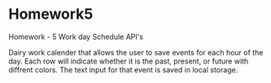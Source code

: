 # Homework5
Homework - 5 Work day Schedule API's


Dairy work calender that allows the user to save events for each hour of the day. Each row will indicate whether it is the past, present, or future with diffrent colors. The text input for that event is saved in local storage. 
